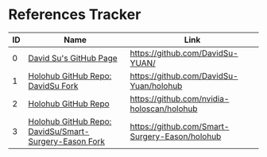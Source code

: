 # References Tracker
|ID|Name|Link|
|-|-|-|
|0|[David Su's GitHub Page][0]|https://github.com/DavidSu-YUAN/|
|1|[Holohub GitHub Repo: DavidSu Fork][1]|https://github.com/DavidSu-Yuan/holohub|
|2|[Holohub GitHub Repo][1]|https://github.com/nvidia-holoscan/holohub|
|3|[Holohub GitHub Repo: DavidSu/Smart-Surgery-Eason Fork][2]|https://github.com/Smart-Surgery-Eason/holohub|


[0]: ref-00000.md
[1]: ref-00001.md
[2]: ref-00002.md

